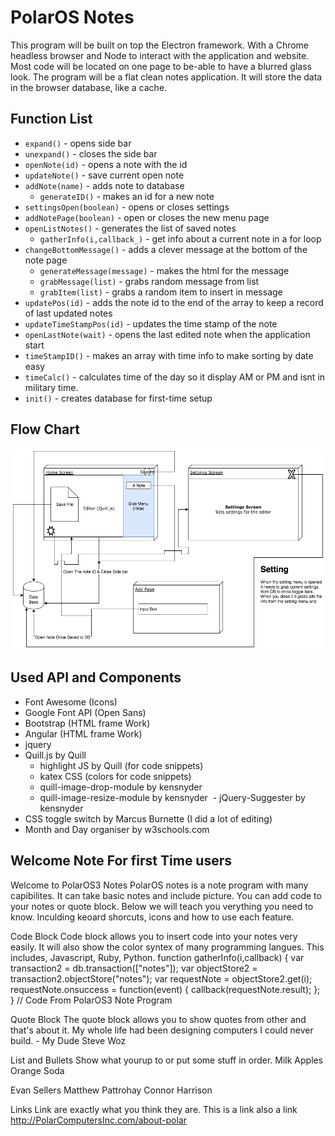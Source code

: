 # PolarOS Notes
This program will be built on top the Electron framework. With a Chrome headless browser and Node to interact with the application and website. Most code will be located on one page to be-able to have a blurred glass look. The program will be a flat clean notes application. It will store the data in the browser database, like a cache.

## Function List
 - `expand()` - opens side bar
 - `unexpand()` - closes the side bar
 - `openNote(id)` - opens a note with the id
 - `updateNote()` - save current open note
 - `addNote(name)` - adds note to database
    - `generateID()` - makes an id for a new note
 - `settingsOpen(boolean)` - opens or closes settings
 - `addNotePage(boolean)` - open or closes the new menu page
 - `openListNotes()` - generates the list of saved notes
    - `gatherInfo(i,callback_)` - get info about a current note in a for loop
 - `changeBottomMessage()` - adds a clever message at the bottom of the note page
      - `generateMessage(message)` - makes the html for the message
      - `grabMessage(list)` - grabs random message from list
      - `grabItem(list)` - grabs a random item to insert in message
 - `updatePos(id)` - adds the note id to the end of the array to keep a record of last updated notes
 - `updateTimeStampPos(id)` - updates the time stamp of the note
 - `openLastNote(wait)` - opens the last edited note when the application start
 - `timeStampID()` - makes an array with time info to make sorting by date easy
 - `timeCalc()` - calculates time of the day so it display AM or PM and isnt in military time.
 - `init()` - creates database for first-time setup

## Flow Chart
![alt text](/assets/Diagram2.png?raw=true "Logo Title Text 1")


## Used API and Components
- Font Awesome (Icons)
- Google Font API (Open Sans)
- Bootstrap (HTML frame Work)
- Angular (HTML frame Work)
- jquery
- Quill.js by Quill
  - highlight JS by Quill (for code snippets)
  - katex CSS (colors for code snippets)
  - quill-image-drop-module by kensnyder
  - quill-image-resize-module by kensnyder
  - jQuery-Suggester by kensnyder
- CSS toggle switch by Marcus Burnette (I did a lot of editing)
- Month and Day organiser by w3schools.com



## Welcome Note For first Time users
Welcome to PolarOS3 Notes
PolarOS notes is a note program with many capibilites. It can take basic notes and include picture. You can add code to your notes or quote block. Below we will teach you verything you need to know. Inculding keoard shorcuts, icons and how to use each feature.

Code Block
Code block allows you to insert code
into your notes very easily. It will also
show the color syntex of many
programming langues. This includes,
Javascript, Ruby, Python.
function gatherInfo(i,callback) {
  var transaction2 = db.transaction(["notes"]);
  var objectStore2 = transaction2.objectStore("notes");
  var requestNote = objectStore2.get(i);
    requestNote.onsuccess = function(event) {
      callback(requestNote.result);
    };
}
// Code From PolarOS3 Note Program

Quote Block
The quote block allows you to show
quotes from other and that's about it.
My whole life had been designing computers I could never build.
																	-	My Dude Steve Woz

List and Bullets
Show what yourup to or put some
stuff in order.
Milk
Apples
Orange Soda

Evan Sellers
Matthew Pattrohay
Connor Harrison

Links
Link are exactly what you think
they are.
This is a link
also a link
http://PolarComputersInc.com/about-polar
